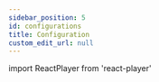 ```yaml
---
sidebar_position: 5
id: configurations
title: Configuration
custom_edit_url: null
---
```

import ReactPlayer from 'react-player'

